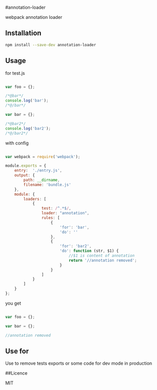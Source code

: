 #annotation-loader

webpack annotation loader

## Installation

``` sh
npm install --save-dev annotation-loader
```

## Usage

for test.js 

``` javascript

var foo = {};

/*@bar*/
console.log('bar');
/*@/bar*/

var bar = {};

/*@bar2*/
console.log('bar2');
/*@/bar2*/

```

with config 

``` javascript

var webpack = require('webpack');

module.exports = {
    entry:  './entry.js',
    output: {
        path: __dirname,
        filename: 'bundle.js'
    },
    module: {
        loaders: [
            {
                test: /^.*$/,
                loader: "annotation",
                rules: [
                    {
                        'for': 'bar',
                        'do': ''
                    },
                    {
                        'for': 'bar2',
                        'do': function (str, $1) {
                            //$1 is content of annotation 
                            return '//annotation removed';
                        }
                    }
                ]
            }
        ]
    }
};
```

you get

``` javascript

var foo = {};

var bar = {};

//annotation removed

```


## Use for

Use to remove tests exports or some code for dev mode in production


##Licence

MIT